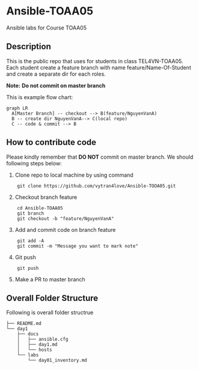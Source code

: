 # Ansible-TOAA05
Ansible labs for Course TOAA05

## Description
This is the public repo that uses for students in class TEL4VN-TOAA05. Each student create a feature branch with name feature/Name-Of-Student and create a separate dir for each roles.

**Note:**  **Do not commit on master branch** 

This is example flow chart:

```mermaid
graph LR
  A[Master Branch] -- checkout --> B(feature/NguyenVanA)
  B -- create dir NguyenVanA--> C(local repo)
  C -- code & commit --> B
```

## How to contribute code
Please kindly remember that **DO NOT** commit on master branch. We should following steps below:

1. Clone repo to local machine by using command

```
    git clone https://github.com/vytran4love/Ansible-TOOA05.git
```
2. Checkout branch feature

```
    cd Ansible-TOAA05
    git branch
    git checkout -b "feature/NguyenVanA"
```
3. Add and commit code on branch feature

```
    git add -A
    git commit -m "Message you want to mark note"
```

4. Git push

```
    git push
```    
5. Make a PR to master branch

## Overall Folder Structure
Following is overall folder structrue

```
├── README.md
└── day1
    ├── docs
    │   ├── ansible.cfg
    │   ├── day1.md
    │   └── hosts
    └── labs
        └── day01_inventory.md
```

